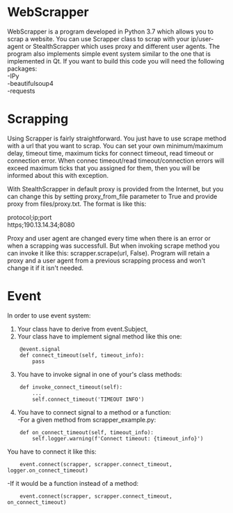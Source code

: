 # WebScrapper

WebScrapper is a program developed in Python 3.7 which allows you to scrap a website. You can use Scrapper class to scrap with your ip/user-agent or StealthScrapper which uses proxy and different user agents. The program also implements simple event system similar to the one that is implemented in Qt. If you want to build this code you will need the following packages:</br>
-IPy</br>
-beautifulsoup4</br>
-requests</br>


# Scrapping

Using Scrapper is fairly straightforward. You just have to use scrape method with a url that you want to scrap. You can set your own minimum/maximum delay, timeout time, maximum ticks for connect timeout, read timeout or connection error. When connec timeout/read timeout/connection errors will exceed maximum ticks that you assigned for them, then you will be informed about this with exception.

With StealthScrapper in default proxy is provided from the Internet, but you can change this by setting proxy_from_file parameter to True and provide proxy from files/proxy.txt. The format is like this:

protocol;ip;port</br>
https;190.13.14.34;8080

Proxy and user agent are changed every time when there is an error or when a scrapping was successfull. But when invoking scrape method you can invoke it like this: scrapper.scrape(url, False). Program will retain a proxy and a user agent from a previous scrapping process and won't change it if it isn't needed.


# Event

In order to use event system:
1. Your class have to derive from event.Subject,
2. Your class have to implement signal method like this one:
```
    @event.signal
    def connect_timeout(self, timeout_info):
        pass
```
3. You have to invoke signal in one of your's class methods:
```
    def invoke_connect_timeout(self):
        ...
        self.connect_timeout('TIMEOUT INFO')
```
4. You have to connect signal to a method or a function:</br>
-For a given method from scrapper_example.py:
```
    def on_connect_timeout(self, timeout_info):
        self.logger.warning(f'Connect timeout: {timeout_info}')
```
You have to connect it like this:
```
    event.connect(scrapper, scrapper.connect_timeout, logger.on_connect_timeout)
```
-If it would be a function instead of a method:
```
    event.connect(scrapper, scrapper.connect_timeout, on_connect_timeout)
```
